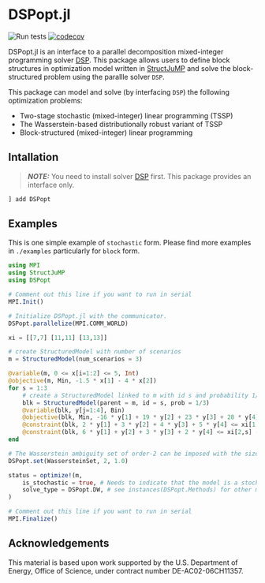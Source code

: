 # DSPopt.jl
![Run tests](https://github.com/kibaekkim/DSPopt.jl/workflows/Run%20tests/badge.svg)
[![codecov](https://codecov.io/gh/kibaekkim/DSPopt.jl/branch/master/graph/badge.svg)](https://codecov.io/gh/kibaekkim/DSPopt.jl)

DSPopt.jl is an interface to a parallel decomposition mixed-integer programming solver [DSP](https://github.com/Argonne-National-Laboratory/DSP). 
This package allows users to define block structures in optimization model written in [StructJuMP](https://github.com/StructJuMP/StructJuMP.jl) 
and solve the block-structured problem using the parallle solver ``DSP``.

This package can model and solve (by interfacing `DSP`) the following optimization problems:

- Two-stage stochastic (mixed-integer) linear programming (TSSP)
- The Wasserstein-based distributionally robust variant of TSSP
- Block-structured (mixed-integer) linear programming

## Intallation

> **_NOTE:_** You need to install solver [DSP](https://github.com/Argonne-National-Laboratory/DSP) first. This package provides an interface only.

```julia
] add DSPopt
```

## Examples

This is one simple example of `stochastic` form.
Please find more examples in `./examples` particularly for `block` form.

```julia
using MPI
using StructJuMP
using DSPopt

# Comment out this line if you want to run in serial
MPI.Init()

# Initialize DSPopt.jl with the communicator.
DSPopt.parallelize(MPI.COMM_WORLD)

xi = [[7,7] [11,11] [13,13]]

# create StructuredModel with number of scenarios
m = StructuredModel(num_scenarios = 3)

@variable(m, 0 <= x[i=1:2] <= 5, Int)
@objective(m, Min, -1.5 * x[1] - 4 * x[2])
for s = 1:3
    # create a StructuredModel linked to m with id s and probability 1/3
    blk = StructuredModel(parent = m, id = s, prob = 1/3)
    @variable(blk, y[j=1:4], Bin)
    @objective(blk, Min, -16 * y[1] + 19 * y[2] + 23 * y[3] + 28 * y[4])
    @constraint(blk, 2 * y[1] + 3 * y[2] + 4 * y[3] + 5 * y[4] <= xi[1,s] - x[1])
    @constraint(blk, 6 * y[1] + y[2] + 3 * y[3] + 2 * y[4] <= xi[2,s] - x[2])
end

# The Wasserstein ambiguity set of order-2 can be imposed with the size limit of 1.0.
DSPopt.set(WassersteinSet, 2, 1.0)

status = optimize!(m, 
    is_stochastic = true, # Needs to indicate that the model is a stochastic program.
    solve_type = DSPopt.DW, # see instances(DSPopt.Methods) for other methods
)

# Comment out this line if you want to run in serial
MPI.Finalize()
```

## Acknowledgements
This material is based upon work supported by the U.S. Department of Energy, Office of Science, under contract number DE-AC02-06CH11357.
